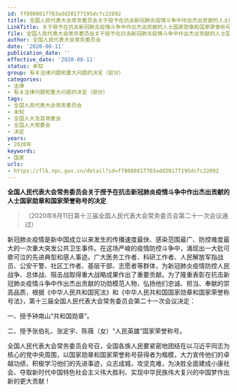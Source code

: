 ```yaml
---
id: ff8080817703add20177195dcfc22092
title: 全国人民代表大会常务委员会关于授予在抗击新冠肺炎疫情斗争中作出杰出贡献的人士国家勋章和国家荣誉称号的决定
LinkTitle: 关于授予在抗击新冠肺炎疫情斗争中作出杰出贡献的人士国家勋章和国家荣誉称号的决定（2020）
file: 全国人民代表大会常务委员会关于授予在抗击新冠肺炎疫情斗争中作出杰出贡献的人士国家勋章和国家荣誉称号的决定_ff8080817703add20177195dcfc22092.docx
author: 全国人民代表大会常务委员会
date: '2020-08-11'
publication_date: ''
effective_date: '2020-08-11'
status: 未知
group: 有关法律问题和重大问题的决定（部分）
categories:
- 法律
- 有关法律问题和重大问题的决定（部分）
tags:
- 全国人民代表大会常务委员会
- 未知
- 全国人大及其常委会
- 全国人大常委会
- 决定
years:
- 2020年
keywords:
- 国家
urls:
- https://flk.npc.gov.cn/detail?id=ff8080817703add20177195dcfc22092
---
```


**全国人民代表大会常务委员会关于授予在抗击新冠肺炎疫情斗争中作出杰出贡献的人士国家勋章和国家荣誉称号的决定**

> （2020年8月11日第十三届全国人民代表大会常务委员会第二十一次会议通过）

新冠肺炎疫情是新中国成立以来发生的传播速度最快、感染范围最广、防控难度最大的一次重大突发公共卫生事件。在这场严峻的疫情防控斗争中，涌现出一大批可歌可泣的先进典型和感人事迹。广大医务工作者、科研工作者、人民解放军指战员、公安干警、社区工作者、基层干部、志愿者等群体，为新冠肺炎疫情防控人民战争、总体战、阻击战取得重大战略成果作出了重要贡献。为了隆重表彰在抗击新冠肺炎疫情斗争中作出杰出贡献的功勋模范人物，弘扬他们忠诚、担当、奉献的崇高品质，根据《中华人民共和国宪法》和《中华人民共和国国家勋章和国家荣誉称号法》，第十三届全国人民代表大会常务委员会第二十一次会议决定：

一、授予钟南山“共和国勋章”。

二、授予张伯礼、张定宇、陈薇（女）“人民英雄”国家荣誉称号。

全国人民代表大会常务委员会号召，全国各族人民要紧密地团结在以习近平同志为核心的党中央周围，以国家勋章和国家荣誉称号获得者为楷模，大力宣传他们的卓越功绩，积极学习他们的先进事迹，众志成城，攻坚克难，为决胜全面建成小康社会、夺取新时代中国特色社会主义伟大胜利、实现中华民族伟大复兴的中国梦作出新的更大贡献！
